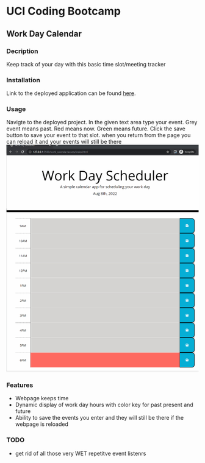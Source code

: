 # UCI Coding Bootcamp
## Work Day Calendar

### Decription
Keep track of your day with this basic time slot/meeting tracker 

### Installation
Link to the deployed application can be found [here](https://github.com/sdanielewicz/work_calendar "Work Day Calendar").

### Usage
Navigte to the deployed project. In the given text area type your event. Grey event means past. Red means now. Green means future. Click the save button to save your event to that slot. when you return from the page you can reload it and your events will still be there
![gif of site](./assets/screen.gif)

### Features
* Webpage keeps time
* Dynamic display of work day hours with color key for past present and future
* Ability to save the events you enter and they will still be there if the webpage is reloaded

### TODO
* get rid of all those very WET repetitve event listenrs
